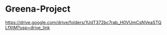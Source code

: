 # Greena-Project
https://drive.google.com/drive/folders/1UdT372bc7rab_H0VUmCsNVeaSTQLfXtM?usp=drive_link
